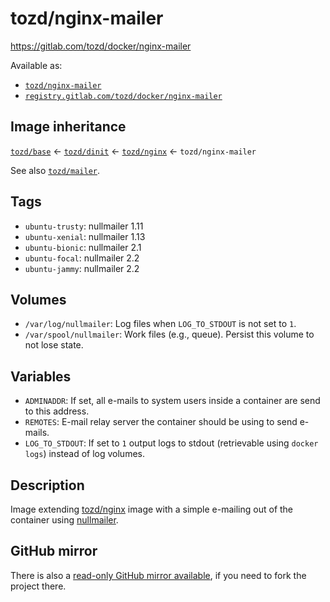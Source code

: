 # tozd/nginx-mailer

<https://gitlab.com/tozd/docker/nginx-mailer>

Available as:

- [`tozd/nginx-mailer`](https://hub.docker.com/r/tozd/nginx-mailer)
- [`registry.gitlab.com/tozd/docker/nginx-mailer`](https://gitlab.com/tozd/docker/nginx-mailer/container_registry)

## Image inheritance

[`tozd/base`](https://gitlab.com/tozd/docker/base) ← [`tozd/dinit`](https://gitlab.com/tozd/docker/dinit) ← [`tozd/nginx`](https://gitlab.com/tozd/docker/nginx) ← `tozd/nginx-mailer`

See also [`tozd/mailer`](https://gitlab.com/tozd/docker/mailer).

## Tags

- `ubuntu-trusty`: nullmailer 1.11
- `ubuntu-xenial`: nullmailer 1.13
- `ubuntu-bionic`: nullmailer 2.1
- `ubuntu-focal`: nullmailer 2.2
- `ubuntu-jammy`: nullmailer 2.2

## Volumes

- `/var/log/nullmailer`: Log files when `LOG_TO_STDOUT` is not set to `1`.
- `/var/spool/nullmailer`: Work files (e.g., queue). Persist this volume to not lose state.

## Variables

- `ADMINADDR`: If set, all e-mails to system users inside a container are send to this address.
- `REMOTES`: E-mail relay server the container should be using to send e-mails.
- `LOG_TO_STDOUT`: If set to `1` output logs to stdout (retrievable using `docker logs`) instead of log volumes.

## Description

Image extending [tozd/nginx](https://gitlab.com/tozd/docker/nginx) image with a simple e-mailing out of the container
using [nullmailer](http://untroubled.org/nullmailer/).

## GitHub mirror

There is also a [read-only GitHub mirror available](https://github.com/tozd/docker-nginx-mailer),
if you need to fork the project there.
